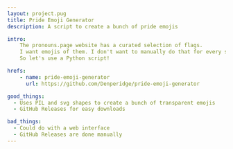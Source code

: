 ```yaml
---
layout: project.pug
title: Pride Emoji Generator
description: A script to create a bunch of pride emojis

intro:
    The pronouns.page website has a curated selection of flags.
    I want emojis of them. I don't want to manually do that for every single one though.
    So let's use a Python script!

hrefs:
    - name: pride-emoji-generator
      url: https://github.com/Denperidge/pride-emoji-generator

good_things:
  - Uses PIL and svg shapes to create a bunch of transparent emojis
  - GitHub Releases for easy downloads

bad_things:
  - Could do with a web interface
  - GitHub Releases are done manually
---
```

